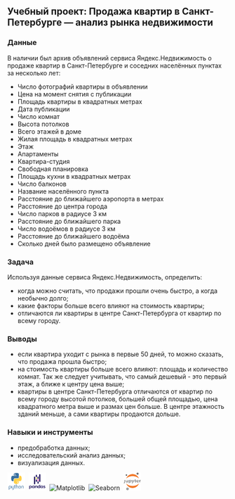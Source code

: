 ## Учебный проект: Продажа квартир в Санкт-Петербурге — анализ рынка недвижимости

### Данные
В наличии был архив объявлений сервиса Яндекс.Недвижимость о продаже квартир в Санкт-Петербурге и соседних населённых пунктах за несколько лет:

- Число фотографий квартиры в объявлении
- Цена на момент снятия с публикации
- Площадь квартиры в квадратных метрах
- Дата публикации
- Число комнат
- Высота потолков
- Всего этажей в доме
- Жилая площадь в квадратных метрах
- Этаж
- Апартаменты
- Квартира-студия
- Свободная планировка
- Площадь кухни в квадратных метрах
- Число балконов
- Название населённого пункта
- Расстояние до ближайшего аэропорта в метрах
- Расстояние до центра города
- Число парков в радиусе 3 км
- Расстояние до ближайшего парка
- Число водоёмов в радиусе 3 км
- Расстояние до ближайшего водоёма
- Сколько дней было размещено объявление

### Задача
Используя данные сервиса Яндекс.Недвижимость, определить:
- когда можно считать, что продажи прошли очень быстро, а когда необычно долго;
- какие факторы больше всего влияют на стоимость квартиры;
- отличаются ли квартиры в центре Санкт-Петербурга от квартир по всему городу.

### Выводы
- если квартира уходит с рынка в первые 50 дней, то можно сказать, что продажа прошла быстро;
- на стоимость квартиры больше всего влияют: площадь и количество комнат. Так же следует учитывать, что самый дешевый - это первый этаж, а ближе к центру цена выше;
- квартиры в центре Санкт-Петербурга отличаются от квартир по всему городу высотой потолков, большей общей площадью, цена квадратного метра выше и размах цен больше. В центре этажность зданий меньше, а сами квартиры продаются дольше.

### Навыки и инструменты
- предобработка данных;
- исследовательский анализ данных;
- визуализация данных.
<div>
  <img src="https://github.com/devicons/devicon/blob/master/icons/python/python-original-wordmark.svg" title="Python" alt="Python" width="40" height="40"/>&nbsp;
  <img src="https://github.com/devicons/devicon/blob/master/icons/pandas/pandas-original-wordmark.svg" title="Pandas" alt="Pandas" width="40" height="40"/>&nbsp;
  <img src="https://matplotlib.org/_static/images/logo2.svg" title="Matplotlib" alt="Matplotlib" width="60" height="40"/>&nbsp;
  <img src="https://seaborn.pydata.org/_static/logo-wide-lightbg.svg" title="Seaborn" alt="Seaborn" width="60" height="40"/>&nbsp;
  <img src="https://github.com/devicons/devicon/blob/master/icons/jupyter/jupyter-original-wordmark.svg" title="Jupyter" alt="Jupyter" width="40" height="40"/>
  </div>
